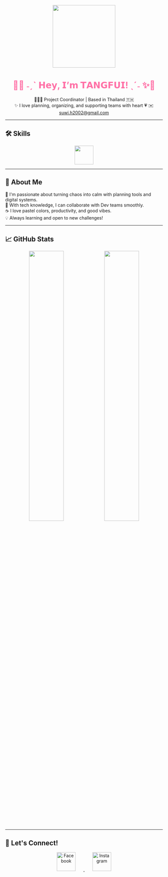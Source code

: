 <!-- PROFILE HEADER -->
<p align="center">
  <img src="https://media4.giphy.com/media/v1.Y2lkPTc5MGI3NjExajc0eW9mYmx6Njc2a2NiM2RvZGk5eDA0a3U4bndvY3RtZGpoeWZsdCZlcD12MV9pbnRlcm5hbF9naWZfYnlfaWQmY3Q9Zw/5GoVLqeAOo6PK/giphy.gif" width="200px" />
</p>

<h1 align="center" style="color:#ff70a6;">💖✨ ˗ˏˋ 𝗛𝗲𝘆, 𝗜’𝗺 𝗧𝗔𝗡𝗚𝗙𝗨𝗜! ˎˊ˗ ✨💖</h1>

<p align="center">
  👩🏻‍💻 Project Coordinator | Based in Thailand 🇹🇭  
  <br>
  ✨ I love planning, organizing, and supporting teams with heart 💗  
  ✉️ <a href="mailto:suwi.h2002@gmail.com">suwi.h2002@gmail.com</a>
</p>

---

## 🛠️ Skills

<p align="center">
  <img src="https://skillicons.dev/icons?i=html,css,js,ts,react,nextjs,nodejs,php,python,mysql,vscode,figma,bootstrap,tailwind,linux,dotnet&theme=light" height="60" />
</p>

---

## 🧸 About Me

🌸 I'm passionate about turning chaos into calm with planning tools and digital systems.  
🌼 With tech knowledge, I can collaborate with Dev teams smoothly.  
☕ I love pastel colors, productivity, and good vibes.  
💡 Always learning and open to new challenges!

---

## 📈 GitHub Stats

<p align="center">
  <img src="https://github-readme-stats.vercel.app/api?username=SuwiMoLh&show_icons=true&theme=tokyonight&hide_border=true&icon_color=ff70a6&title_color=ff70a6" width="47%" />
  <img src="https://github-readme-stats.vercel.app/api/top-langs/?username=SuwiMoLh&layout=compact&theme=tokyonight&hide_border=true&title_color=ff70a6" width="47%" />
</p>

---

## 💌 Let's Connect!

<p align="center">
  <a href="https://www.facebook.com/SuwiMoLhz" target="_blank">
    <img src="https://cdn-icons-png.flaticon.com/512/3670/3670032.png" alt="Facebook" width="60" style="margin: 0 25px;" />
  </a>
  <a href="https://www.instagram.com/yafgnat/" target="_blank">
    <img src="https://cdn-icons-png.flaticon.com/512/3670/3670125.png" alt="Instagram" width="60" style="margin: 0 25px;" />
  </a>
</p>
